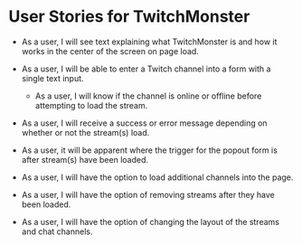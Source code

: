 # User Stories for TwitchMonster

* As a user, I will see text explaining what TwitchMonster is and how it works in the center of the screen on page load.

* As a user, I will be able to enter a Twitch channel into a form with a single text input.
    * As a user, I will know if the channel is online or offline before attempting to load the stream.

* As a user, I will receive a success or error message depending on whether or not the stream(s) load.

* As a user, it will be apparent where the trigger for the popout form is after stream(s) have been loaded.

* As a user, I will have the option to load additional channels into the page.

* As a user, I will have the option of removing streams after they have been loaded.

* As a user, I will have the option of changing the layout of the streams and chat channels.
